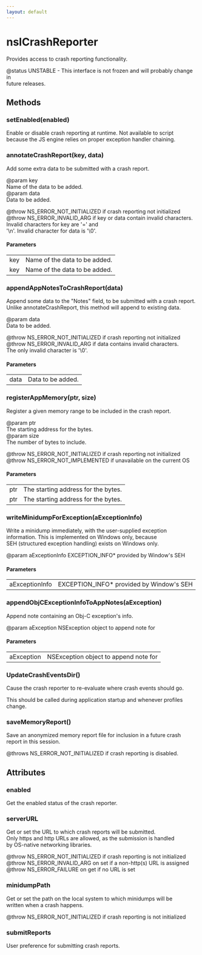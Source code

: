 ```yaml
---
layout: default
---
```


# nsICrashReporter #
  
Provides access to crash reporting functionality.  
  
@status UNSTABLE - This interface is not frozen and will probably change in  
                   future releases.  
  

## Methods ##

### setEnabled(enabled) ###
  
Enable or disable crash reporting at runtime. Not available to script  
because the JS engine relies on proper exception handler chaining.  
  

### annotateCrashReport(key, data) ###
  
Add some extra data to be submitted with a crash report.  
  
@param key  
       Name of the data to be added.  
@param data  
       Data to be added.  
  
@throw NS_ERROR_NOT_INITIALIZED if crash reporting not initialized  
@throw NS_ERROR_INVALID_ARG if key or data contain invalid characters.  
                            Invalid characters for key are '=' and  
                            '\n'.  Invalid character for data is '\0'.  
  

#### Parameters ####

<table>

<tr>
<td>key</td>
<td>       Name of the data to be added.  
</td>
</tr>

<tr>
<td>key</td>
<td>       Name of the data to be added.  
</td>
</tr>

</table>

### appendAppNotesToCrashReport(data) ###
  
Append some data to the "Notes" field, to be submitted with a crash report.  
Unlike annotateCrashReport, this method will append to existing data.  
  
@param data  
       Data to be added.  
  
@throw NS_ERROR_NOT_INITIALIZED if crash reporting not initialized  
@throw NS_ERROR_INVALID_ARG if data contains invalid characters.  
                            The only invalid character is '\0'.  
  

#### Parameters ####

<table>

<tr>
<td>data</td>
<td>       Data to be added.  
</td>
</tr>

</table>

### registerAppMemory(ptr, size) ###
  
Register a given memory range to be included in the crash report.  
  
@param ptr  
       The starting address for the bytes.  
@param size  
       The number of bytes to include.  
  
@throw NS_ERROR_NOT_INITIALIZED if crash reporting not initialized  
@throw NS_ERROR_NOT_IMPLEMENTED if unavailable on the current OS  
  

#### Parameters ####

<table>

<tr>
<td>ptr</td>
<td>       The starting address for the bytes.  
</td>
</tr>

<tr>
<td>ptr</td>
<td>       The starting address for the bytes.  
</td>
</tr>

</table>

### writeMinidumpForException(aExceptionInfo) ###
  
Write a minidump immediately, with the user-supplied exception  
information. This is implemented on Windows only, because  
SEH (structured exception handling) exists on Windows only.  
  
@param aExceptionInfo  EXCEPTION_INFO* provided by Window's SEH  
  

#### Parameters ####

<table>

<tr>
<td>aExceptionInfo</td>
<td>EXCEPTION_INFO* provided by Window's SEH  
</td>
</tr>

</table>

### appendObjCExceptionInfoToAppNotes(aException) ###
  
Append note containing an Obj-C exception's info.  
  
@param aException  NSException object to append note for  
  

#### Parameters ####

<table>

<tr>
<td>aException</td>
<td>NSException object to append note for  
</td>
</tr>

</table>

### UpdateCrashEventsDir() ###
  
Cause the crash reporter to re-evaluate where crash events should go.  
  
This should be called during application startup and whenever profiles  
change.  
  

### saveMemoryReport() ###
  
Save an anonymized memory report file for inclusion in a future crash  
report in this session.  
  
@throws NS_ERROR_NOT_INITIALIZED if crash reporting is disabled.  
  

## Attributes ##

### enabled ###
  
Get the enabled status of the crash reporter.  
  

### serverURL ###
  
Get or set the URL to which crash reports will be submitted.  
Only https and http URLs are allowed, as the submission is handled  
by OS-native networking libraries.  
  
@throw NS_ERROR_NOT_INITIALIZED if crash reporting is not initialized  
@throw NS_ERROR_INVALID_ARG on set if a non-http(s) URL is assigned  
@throw NS_ERROR_FAILURE on get if no URL is set  
  

### minidumpPath ###
  
Get or set the path on the local system to which minidumps will be  
written when a crash happens.  
  
@throw NS_ERROR_NOT_INITIALIZED if crash reporting is not initialized  
  

### submitReports ###
  
User preference for submitting crash reports.  
  
